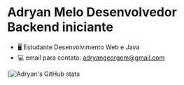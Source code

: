 # Adryan Melo Desenvolvedor Backend iniciante
- 🖥 Estudante Desenvolvimento Web e Java
- 💻 email para contato: adryangeorgem@gmail.com




[![Adryan's GitHub stats](https://github-readme-stats.vercel.app/api?username=geor-dev)



